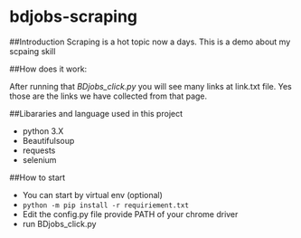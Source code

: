 # bdjobs-scraping
##Introduction 
Scraping is a hot topic now a days. This is a demo about my scpaing skill

##How does it work:

After running that *BDjobs_click.py* you will see many links at link.txt file. Yes those are the links we have collected from that page.

##Libararies and language used in this project
* python 3.X
* Beautifulsoup
* requests 
* selenium

##How to start 
* You can start by virtual env (optional)
* `python -m pip install -r requiriement.txt`
* Edit the config.py file provide PATH of your chrome driver 
* run BDjobs_click.py

  
